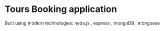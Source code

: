 # Tours Booking application

Built using modern technologies: node.js , express , mongoDB , mongoose

